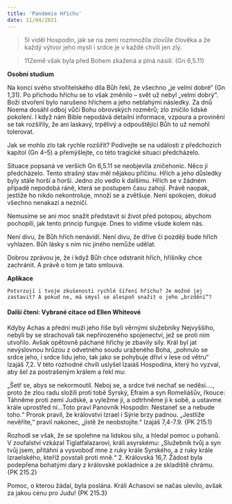 ```yaml
---
title: 'Pandemie Hříchu'
date: 11/04/2021
---
```


> <p></p>
> 5I viděl Hospodin, jak se na zemi rozmnožila zlovůle člověka a že každý výtvor jeho mysli i srdce je v každé chvíli jen zlý.

> <p></p>
> 11Země však byla před Bohem zkažená a plná násilí. (Gn 6,5.11)

**Osobní studium**

Na konci svého stvořitelského díla Bůh řekl, že všechno „je velmi dobré“ (Gn 1,31). Po příchodu hříchu se to však změnilo – svět už nebyl „velmi dobrý“. Boží stvoření bylo narušeno hříchem a jeho neblahými následky. Za dnů Noema dosáhl odboj vůči Bohu obrovských rozměrů; zlo zničilo lidské pokolení. I když nám Bible nepodává detailní informace, vzpoura a provinění se tak rozšířily, že ani laskavý, trpělivý a odpouštějící Bůh to už nemohl tolerovat.

Jak se mohlo zlo tak rychle rozšířit? Podívejte se na události z předchozích kapitol (Gn 4–5) a přemýšlejte, co této tragické situa­ci předcházelo.

Situace popsaná ve verších Gn 6,5.11 se neobjevila zničehonic. Něco jí předcházelo. Tento strašný stav měl nějakou příčinu. Hřích a jeho důsledky byly stále horší a horší. Jedno zlo vedlo k dalšímu. Hřích se v žádném případě nepodobá ráně, která se postupem času zahojí. Právě naopak, jestliže ho nikdo nekontroluje, množí se a zvětšuje. Není spokojen, dokud všechno nenakazí a nezničí.

Nemusíme se ani moc snažit představit si život před potopou, abychom pochopili, jak tento princip funguje. Dnes to vidíme všude kolem nás.

Není divu, že Bůh hřích nenávidí. Není divu, že dříve či později bude hřích vyhlazen. Bůh lásky s ním nic jiného nemůže udělat.

Dobrou zprávou je, že i když Bůh chce odstranit hřích, hříšníky chce zachránit. A právě o tom je tato smlouva.

**Aplikace**

`Potvrzují i tvoje zkušenosti rychlé šíření hříchu? Je možné jej zastavit? A pokud ne, má smysl se alespoň snažit o jeho „brzdění“?`

#### Další čtení: Vybrané citace od Ellen Whiteové

Kdyby Achas a přední muži jeho říše byli věrnými služebníky Nejvyššího, nebyli by se strachovali tak nepřirozeného spojenectví, jež se proti nim utvořilo. Avšak opětovně páchané hříchy je zbavily síly. Král byl jat nevýslovnou hrůzou z odvetného soudu uraženého Boha, „pohnulo se srdce jeho, i srdce lidu jeho, tak jako se pohybuje dříví v lese od větru“ Izajáš 7,2. V této rozhodné chvíli uslyšel Izaiáš Hospodina, který ho vyzval, aby šel za postrašeným králem a řekl mu:

„Šetř se, abys se nekormoutil. Neboj se, a srdce tvé nechať se neděsí…., proto že zlou radu složili proti tobě Syrský, Efraim a syn Romeliášův, řkouce: Táhněme proti zemi Judské, a vyležme ji, a odtrhněme ji k sobě, a ustavme krále uprostřed ní…Toto praví Panovník Hospodin: Nestaneť se a nebude toho.“ Prorok pravil, že království Izrael i Sýrie brzy padnou. „Jestliže nevěříte,“ pravil nakonec, „jistě že neobstojíte.“ Izajáš 7,4-7.9. {PK 215.1}

Rozhodl se však, že se spolehne na lidskou sílu, a hledal pomoc u pohanů. V zoufalství vzkázal Tiglatfalazarovi, králi asyrskému: „Služebník tvůj a syn tvůj jsem, přitáhni a vysvoboď mne z ruky krále Syrského, a z ruky krále Izraelského, kteříž povstali proti mně.“ 2. Královská 16,7. Žádost byla podepřena bohatými dary z královské pokladnice a ze skladiště chrámu. {PK 215.2}

Pomoc, o kterou žádal, byla poslána. Králi Achasovi se načas ulevilo, avšak za jakou cenu pro Judu! {PK 215.3}